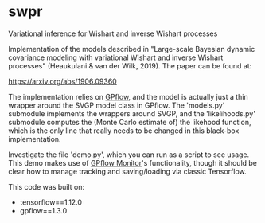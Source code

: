 # swpr
Variational inference for Wishart and inverse Wishart processes

Implementation of the models described in "Large-scale Bayesian dynamic covariance modeling with variational Wishart and inverse Wishart processes" (Heaukulani & van der Wilk, 2019). The paper can be found at:

https://arxiv.org/abs/1906.09360

The implementation relies on [GPflow](https://www.gpflow.org), and the model is actually just a thin wrapper around the SVGP model class in GPflow. The 'models.py' submodule implements the wrappers around SVGP, and the 'likelihoods.py' submodule computes the (Monte Carlo estimate of) the likehood function, which is the only line that really needs to be changed in this black-box implementation.

Investigate the file 'demo.py', which you can run as a script to see usage. This demo makes use of [GPflow Monitor](https://gpflow.readthedocs.io/en/develop/notebooks/advanced/monitoring.html?highlight=monitor)'s functionality, though it should be clear how to manage tracking and saving/loading via classic Tensorflow.

This code was built on:
* tensorflow==1.12.0
* gpflow==1.3.0
